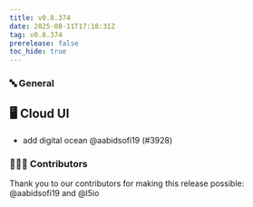 ```yaml
---
title: v0.8.374
date: 2025-08-11T17:18:31Z
tag: v0.8.374
prerelease: false
toc_hide: true
---
```


### 🔤 General
## 🖥 Cloud UI

- add digital ocean @aabidsofi19 (#3928)

### 👨🏽‍💻 Contributors

Thank you to our contributors for making this release possible:
@aabidsofi19 and @l5io

